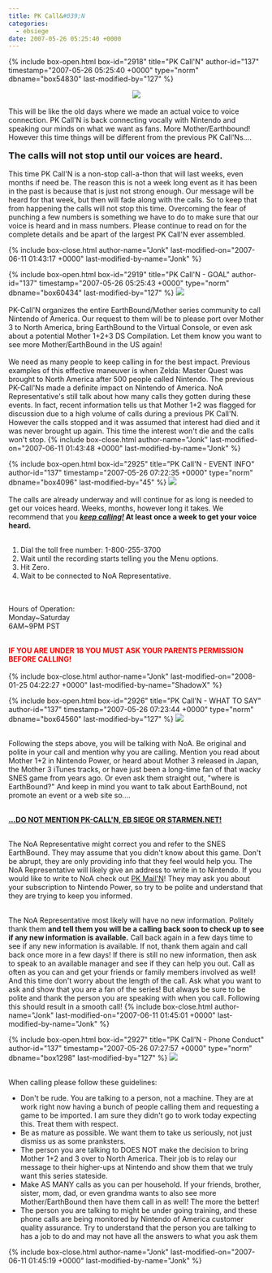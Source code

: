```yaml
---
title: PK Call&#039;N
categories:
  - ebsiege
date: 2007-05-26 05:25:40 +0000
---
```

{% include box-open.html box-id="2918" title="PK Call'N" author-id="137" timestamp="2007-05-26 05:25:40 +0000" type="norm" dbname="box54830" last-modified-by="127" %}
<center><a href="http://starmen.net/forum/?t=msg&amp;th=34115"><img src="http - //jonk.fobby.net/smn/ebs/banners/ebs_banner_pkcalln_l.png" border="0"/></a></center><br />
This will be like the old days where we made an actual voice to voice connection. PK Call'N is back connecting vocally with Nintendo and speaking our minds on what we want as fans. More Mother/Earthbound! However this time things will be different from the previous PK Call'Ns....
<br /><br />
<font size="4"><b>The calls will not stop until our voices are heard.</b></font>
<br /><br />
This time PK Call'N is a non-stop call-a-thon that will last weeks, even months if need be. The reason this is not a week long event as it has been in the past is because that is just not strong enough. Our message will be heard for that week, but then will fade along with the calls. So to keep that from happening the calls will not stop this time. Overcoming the fear of punching a few numbers is something we have to do to make sure that our voice is heard and in mass numbers. Please continue to read on for the complete details and be apart of the largest PK Call'N ever assembled.

{% include box-close.html author-name="Jonk" last-modified-on="2007-06-11 01:43:17 +0000" last-modified-by-name="Jonk" %}

{% include box-open.html box-id="2919" title="PK Call'N - GOAL" author-id="137" timestamp="2007-05-26 05:25:43 +0000" type="norm" dbname="box60434" last-modified-by="127" %}
<img src="http - //jonk.fobby.net/smn/ebs/banners/ebs_banner_sub_goal.png" /><br /><br />
PK-Call'N organizes the entire EarthBound/Mother series community to call Nintendo of America. Our request to them will be to please port over Mother 3 to North America, bring EarthBound to the Virtual Console, or even ask about a potential Mother 1+2+3 DS Compilation. Let them know you want to see more Mother/EarthBound in the US again!
<br /><br />
We need as many people to keep calling in for the best impact. Previous examples of this effective maneuver is when Zelda: Master Quest was brought to North America after 500 people called Nintendo. The previous PK-Call'Ns made a definite impact on Nintendo of America. NoA Representative's still talk about how many calls they gotten during these events. In fact, recent information tells us that Mother 1+2 was flagged for discussion due to a high volume of calls during a previous PK Call'N. However the calls stopped and it was assumed that interest had died and it was never brought up again. This time the interest won't die and the calls won't stop.
{% include box-close.html author-name="Jonk" last-modified-on="2007-06-11 01:43:48 +0000" last-modified-by-name="Jonk" %}

{% include box-open.html box-id="2925" title="PK Call'N - EVENT INFO" author-id="137" timestamp="2007-05-26 07:22:35 +0000" type="norm" dbname="box4096" last-modified-by="45" %}
<img src="http - //jonk.fobby.net/smn/ebs/banners/ebs_banner_sub_eventinfo.png" /><br /><br />
The calls are already underway and will continue for as long is needed to get our voices heard. Weeks, months, however long it takes. We recommend that you <b><i><u>keep calling!</u></i> At least once a week to get your voice heard.</b><br /><br />

1. Dial the toll free number: 1-800-255-3700<br />
2. Wait until the recording starts telling you the Menu options.<br />
3. Hit Zero. <br />
4. Wait to be connected to NoA Representative.<br /><br />
<br />
Hours of Operation:<br /> 
Monday~Saturday <br />
6AM~9PM PST<br /><br />

<font color="red"><b>IF YOU ARE UNDER 18 YOU MUST ASK YOUR PARENTS PERMISSION BEFORE CALLING!</b></font><br />
<br />
{% include box-close.html author-name="Jonk" last-modified-on="2008-01-25 04:22:27 +0000" last-modified-by-name="ShadowX" %}

{% include box-open.html box-id="2926" title="PK Call'N - WHAT TO SAY" author-id="137" timestamp="2007-05-26 07:23:44 +0000" type="norm" dbname="box64560" last-modified-by="127" %}
<img src="http - //jonk.fobby.net/smn/ebs/banners/ebs_banner_sub_whattodo.png" /><br /><br />

Following the steps above, you will be talking with NoA. Be original and polite in your call and mention why you are calling. Mention you read about Mother 1+2 in Nintendo Power, or heard about Mother 3 released in Japan, the Mother 3 iTunes tracks, or have just been a long-time fan of that wacky SNES game from years ago. Or even ask them straight out, "where is EarthBound?" And keep in mind you want to talk about EarthBound, not promote an event or a web site so....<br /><br />

<b><u>...DO NOT MENTION PK-CALL'N, EB SIEGE OR STARMEN.NET!</u></b><br /><br />

The NoA Representative might correct you and refer to the SNES EarthBound. They may assume that you didn't know about this game. Don't be abrupt, they are only providing info that they feel would help you. The NoA Representative will likely give an address to write in to Nintendo. If you would like to write to NoA check out <a href="http://starmen.net/ebsiege/pkmailn/">PK Mail'N</a>! They may ask you about your subscription to Nintendo Power, so try to be polite and understand that they are trying to keep you informed.<br /><br />

The NoA Representative most likely will have no new information. Politely thank them <b>and tell them you will be a calling back soon to check up to see if any new information is available.</b> Call back again in a few days time to see if any new information is available. If not, thank them again and call back once more in a few days! If there is still no new information, then ask to speak to an available manager and see if they can help you out. Call as often as you can and get your friends or family members involved as well! And this time don't worry about the length of the call. Ask what you want to ask and show that you are a fan of the series! But always be sure to be polite and thank the person you are speaking with when you call. Following this should result in a smooth call!
{% include box-close.html author-name="Jonk" last-modified-on="2007-06-11 01:45:01 +0000" last-modified-by-name="Jonk" %}

{% include box-open.html box-id="2927" title="PK Call'N - Phone Conduct" author-id="137" timestamp="2007-05-26 07:27:57 +0000" type="norm" dbname="box1298" last-modified-by="127" %}
<img src="http - //jonk.fobby.net/smn/ebs/banners/ebs_banner_sub_conduct.png" /><br /><br />

When calling please follow these guidelines:<br /><ul>
<li>Don't be rude. You are talking to a person, not a machine. They are at work right now having a bunch of people calling them and requesting a game to be imported. I am sure they didn't go to work today expecting this. Treat them with respect.</li>
<li>Be as mature as possible. We want them to take us seriously, not just dismiss us as some pranksters.</li>
<li>The person you are talking to DOES NOT make the decision to bring Mother 1+2 and 3 over to North America. Their job is to relay our message to their higher-ups at Nintendo and show them that we truly want this series stateside.</li>
<li>Make AS MANY calls as you can per household. If your friends, brother, sister, mom, dad, or even grandma wants to also see more Mother/EarthBound then have them call in as well! The more the better!</li>
<li>The person you are talking to might be under going training, and these phone calls are being monitored by Nintendo of America customer quality assurance. Try to understand that the person you are talking to has a job to do and may not have all the answers to what you ask them</li>
</ul>
{% include box-close.html author-name="Jonk" last-modified-on="2007-06-11 01:45:19 +0000" last-modified-by-name="Jonk" %}
